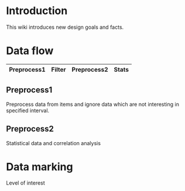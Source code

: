 # Introduction #

This wiki introduces new design goals and facts.


# Data flow #

|Preprocess1|Filter|Preprocess2|Stats|
|:----------|:-----|:----------|:----|


## Preprocess1 ##

Preprocess data from items and ignore data which are not interesting in specified interval.

## Preprocess2 ##

Statistical data and correlation analysis

# Data marking #

Level of interest